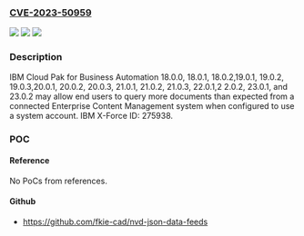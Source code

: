 ### [CVE-2023-50959](https://cve.mitre.org/cgi-bin/cvename.cgi?name=CVE-2023-50959)
![](https://img.shields.io/static/v1?label=Product&message=Cloud%20Pak%20for%20Business%20Automation&color=blue)
![](https://img.shields.io/static/v1?label=Version&message=18.0.0%2C%2018.0.1%2C%2018.0.2%2C19.0.1%2C%2019.0.2%2C%2019.0.3%2C20.0.1%2C%2020.0.2%2C%2020.0.3%2C%2021.0.1%2C%2021.0.2%2C%2021.0.3%2C%2022.0.1%2C2%202.0.2%2C%2023.0.1%2C%2023.0.2%20&color=brightgreen)
![](https://img.shields.io/static/v1?label=Vulnerability&message=CWE-497%20Exposure%20of%20System%20Data%20to%20an%20Unauthorized%20Control%20Sphere&color=brightgreen)

### Description

IBM Cloud Pak for Business Automation 18.0.0, 18.0.1, 18.0.2,19.0.1, 19.0.2, 19.0.3,20.0.1, 20.0.2, 20.0.3, 21.0.1, 21.0.2, 21.0.3, 22.0.1,2 2.0.2, 23.0.1, and 23.0.2 may allow end users to query more documents than expected from a connected Enterprise Content Management system when configured to use a system account.  IBM X-Force ID:  275938.

### POC

#### Reference
No PoCs from references.

#### Github
- https://github.com/fkie-cad/nvd-json-data-feeds

